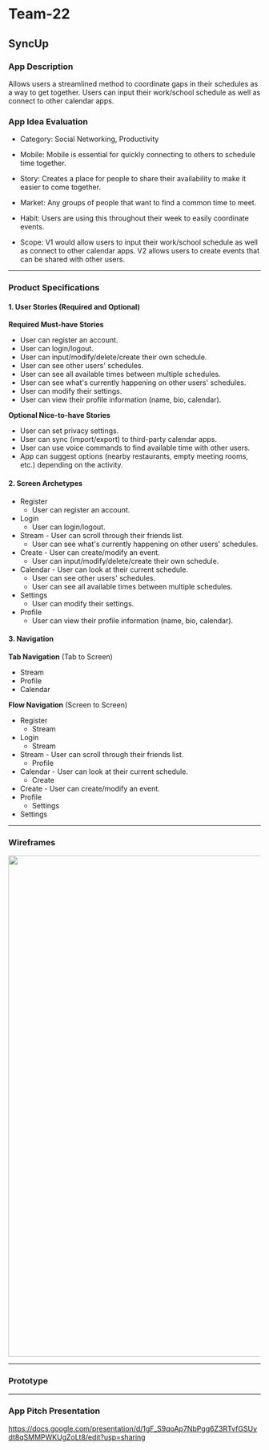 # Team-22

## SyncUp

### App Description
Allows users a streamlined method to coordinate gaps in their schedules as a way to get together. Users can input their work/school schedule as well as connect to other calendar apps.

### App Idea Evaluation
- Category: Social Networking, Productivity

- Mobile: Mobile is essential for quickly connecting to others to schedule time together.

- Story: Creates a place for people to share their availability to make it easier to come together.

- Market: Any groups of people that want to find a common time to meet.

- Habit: Users are using this throughout their week to easily coordinate events.

- Scope: V1 would allow users to input their work/school schedule as well as connect to other calendar apps. V2 allows users to create events that can be shared with other users.

---

### Product Specifications

#### 1. User Stories (Required and Optional)

**Required Must-have Stories**

 * User can register an account.
 * User can login/logout.
 * User can input/modify/delete/create their own schedule.
 * User can see other users' schedules.
 * User can see all available times between multiple schedules.
 * User can see what's currently happening on other users' schedules.
 * User can modify their settings.
 * User can view their profile information (name, bio, calendar).

**Optional Nice-to-have Stories**

 * User can set privacy settings.
 * User can sync (import/export) to third-party calendar apps.
 * User can use voice commands to find available time with other users.
 * App can suggest options (nearby restaurants, empty meeting rooms, etc.) depending on the activity.

#### 2. Screen Archetypes

 * Register
     * User can register an account. 
 * Login
     * User can login/logout.
 * Stream - User can scroll through their friends list.
     * User can see what's currently happening on other users' schedules.
 * Create - User can create/modify an event.
     * User can input/modify/delete/create their own schedule.
 * Calendar - User can look at their current schedule.
     * User can see other users' schedules.
     * User can see all available times between multiple schedules.
 * Settings
     * User can modify their settings.
 * Profile
     * User can view their profile information (name, bio, calendar).

#### 3. Navigation

**Tab Navigation** (Tab to Screen)

 * Stream
 * Profile
 * Calendar

**Flow Navigation** (Screen to Screen)

 * Register
     * Stream
 * Login
     * Stream
 * Stream - User can scroll through their friends list.
     * Profile
 * Calendar - User can look at their current schedule.
     * Create
 * Create - User can create/modify an event. 
 * Profile
     * Settings
 * Settings

---

### Wireframes
<img src="https://i.imgur.com/yptuVNx.png" width=1000><br>

---

### Prototype

---

### App Pitch Presentation
https://docs.google.com/presentation/d/1gF_S9qoAp7NbPgg6Z3RTvfGSUydt8qSMMPWKUgZoLt8/edit?usp=sharing
